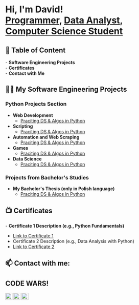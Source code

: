 <h1>Hi, I'm David! <br/><a href="https://github.com/HerrDavey">Programmer</a>, <a href="LABURL">Data Analyst</a>, <a href="LABURL">Computer Science Student</a></h1>

<h2>📝 Table of Content</h2>
- <b>Software Engineering Projects</b><br>
- <b>Certificates</b><br>
- <b>Contact with Me</b>


<h2>👨‍💻 My Software Engineering Projects</h2>

<h3>Python Projects Section</h3>

- <b>Web Development</b>
  - [Praciting DS & Algos in Python](https://github.com/joshmadakor1/Algorithms-Practice)
- <b>Scripting</b>
  - [Praciting DS & Algos in Python](https://github.com/joshmadakor1/Algorithms-Practice)
- <b>Automation and Web Scraping</b>
  - [Praciting DS & Algos in Python](https://github.com/joshmadakor1/Algorithms-Practice)
- <b>Games</b>
  - [Praciting DS & Algos in Python](https://github.com/joshmadakor1/Algorithms-Practice)
- <b>Data Science</b>
  - [Praciting DS & Algos in Python](https://github.com/joshmadakor1/Algorithms-Practice)

<h3>Projects from Bachelor's Studies</h3>

- <b>My Bachelor's Thesis (only in Polish language)</b>
  - [Praciting DS & Algos in Python](https://github.com/joshmadakor1/Algorithms-Practice)

<h2>📺 Certificates </h2>
- <b>Certificate 1 Description (e.g., Python Fundamentals)</b>

- [Link to Certificate 1](https://example.com/certificate1)
- Certificate 2 Description (e.g., Data Analysis with Python)
- [Link to Certificate 2](https://example.com/certificate2)


<h2> 📫 Contact with me:</h2>
<h2>CODE WARS!</h2>

[<img align="left" alt="HerrDavey | LinkedIn" width="22px" src="https://cdn.jsdelivr.net/npm/simple-icons@v3/icons/linkedin.svg" />][linkedin]
[<img align="left" alt="HerrDavey | Instagram" width="22px" src="https://cdn.jsdelivr.net/npm/simple-icons@v3/icons/instagram.svg" />][instagram]
[<img align="left" alt="HerrDavey | Code Wars" width="22px" src="https://cdn.jsdelivr.net/npm/simple-icons@3.13.0/icons/codewars.svg" />][codewars]

[linkedin]: https://www.linkedin.com/in/david-bakalarczyk-04285b199/
[instagram]: https://www.instagram.com/joshmadakor/
[codewars]: https://www.codewars.com/users/SirDavey

<!--
**joshmadakor1/joshmadakor1** is a ✨ _special_ ✨ repository because its `README.md` (this file) appears on your GitHub profile.

Here are some ideas to get you started:

- 🔭 I’m currently working on ...
- 🌱 I’m currently learning ...
- 👯 I’m looking to collaborate on ...
- 🤔 I’m looking for help with ...
- 💬 Ask me about ...
- 📫 How to reach me: ...
- 😄 Pronouns: ...
- ⚡ Fun fact: ...
-->
